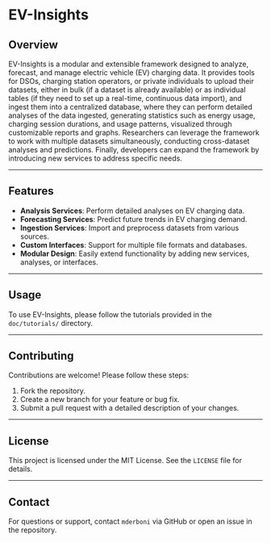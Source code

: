 
# EV-Insights

## Overview
EV-Insights is a modular and extensible framework designed to analyze, forecast, and manage electric vehicle (EV) charging data. It provides 
tools for DSOs, charging station operators, or private individuals to upload their datasets, either in bulk (if a dataset is already 
available) or as individual tables (if they need to set up a real-time, continuous data import), and ingest them into a centralized 
database, where they can perform detailed analyses of the data ingested, generating statistics such as energy usage, charging session 
durations, and usage patterns, visualized through customizable reports and graphs. Researchers can leverage the framework to work with 
multiple datasets simultaneously, conducting cross-dataset analyses and predictions. Finally, developers can expand the framework by 
introducing new services to address specific needs.

---

## Features
- **Analysis Services**: Perform detailed analyses on EV charging data.
- **Forecasting Services**: Predict future trends in EV charging demand.
- **Ingestion Services**: Import and preprocess datasets from various sources.
- **Custom Interfaces**: Support for multiple file formats and databases.
- **Modular Design**: Easily extend functionality by adding new services, analyses, or interfaces.

---

## Usage
To use EV-Insights, please follow the tutorials provided in the `doc/tutorials/` directory.

---

## Contributing
Contributions are welcome! Please follow these steps:
1. Fork the repository.
2. Create a new branch for your feature or bug fix.
3. Submit a pull request with a detailed description of your changes.

---

## License
This project is licensed under the MIT License. See the `LICENSE` file for details.

---

## Contact
For questions or support, contact `mderboni` via GitHub or open an issue in the repository.
